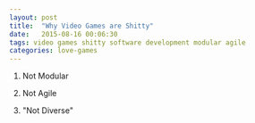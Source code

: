 ```yaml
---
layout: post
title:  "Why Video Games are Shitty"
date:   2015-08-16 00:06:30
tags: video games shitty software development modular agile
categories: love-games
---
```


1. Not Modular

2. Not Agile

3. "Not Diverse"

